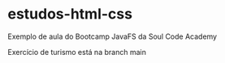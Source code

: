 # estudos-html-css
Exemplo de aula do Bootcamp JavaFS da Soul Code Academy

Exercício de turismo está na branch main 
